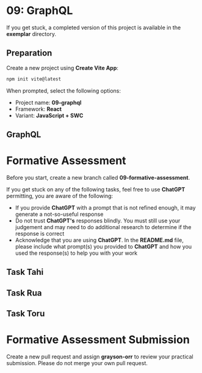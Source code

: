 # 09: GraphQL

If you get stuck, a completed version of this project is available in the **exemplar** directory.

## Preparation

Create a new project using **Create Vite App**:

```bash
npm init vite@latest
```

When prompted, select the following options:

- Project name: **09-graphql**
- Framework: **React**
- Variant: **JavaScript + SWC**

## GraphQL

 

# Formative Assessment 

Before you start, create a new branch called **09-formative-assessment**.

If you get stuck on any of the following tasks, feel free to use **ChatGPT** permitting, you are aware of the following:

- If you provide **ChatGPT** with a prompt that is not refined enough, it may generate a not-so-useful response
- Do not trust **ChatGPT's** responses blindly. You must still use your judgement and may need to do additional research to determine if the response is correct
- Acknowledge that you are using **ChatGPT**. In the **README.md** file, please include what prompt(s) you provided to **ChatGPT** and how you used the response(s) to help you with your work

## Task Tahi

## Task Rua

## Task Toru

# Formative Assessment Submission

Create a new pull request and assign **grayson-orr** to review your practical submission. Please do not merge your own pull request.